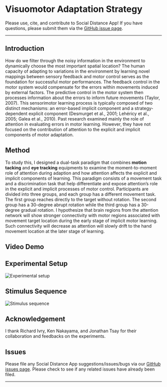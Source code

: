 


# Visuomotor Adaptation Strategy
Please use, cite, and contribute to Social Distance App! If you have questions, please submit them via the [GitHub issue page](https://github.com/jiayinghsu/visuomotor_adaptation_strategy/issues). 
***

## Introduction 
How do we filter through the noisy information in the environment to dynamically choose the most important spatial location? The human capacity of adapting to variations in the environment by learning novel mappings between sensory feedback and motor control serves as the foundation for successful motor performances. The feedback control in the motor system would compensate for the errors within movements induced by external factors. The predictive control in the motor system then processes information about the errors to inform future movements (Taylor, 2007). This sensorimotor learning process is typically composed of two distinct mechanisms: an error-based implicit component and a strategy-dependent explicit component (Desmurget et al., 2001; Lehéricy et al., 2005; Galea et al., 2010). Past research examined mainly the role of attention in evaluating errors in motor learning. However, they have not focused on the contribution of attention to the explicit and implicit components of motor adaptation. 

## Method
To study this, I designed a dual-task paradigm that combines **motion tacking** and **eye tracking** equipments to examine the moment-to-moment role of attention during adaption and how attention affects the explicit and implicit components of learning. This paradigm consists of a movement task and a discrimination task that help differentiate and expose attention’s role in the explicit and implicit processes of motor control. Participants are divided into three groups, and each group has a different movement task. The first group reaches directly to the target without rotation. The second group has a 30-degree abrupt rotation while the third group has a 30-degree gradual rotation. I hypothesize that brain regions from the attention network will show stronger connectivity with motor regions associated with movement target location during the early stage of implicit motor learning. Such connectivity will decrease as attention will slowly drift to the hand movement location at the later stage of learning.

## Video Demo

## Experimental Setup
![Experimental setup](https://github.com/jiayinghsu/visuomotor_adaptation_strategy/blob/main/experimental_setup.png)

## Stimulus Sequence
![Stimulus sequence](https://github.com/jiayinghsu/visuomotor_adaptation_strategy/blob/main/stimulus_sequence.png)

## Acknowledgement

I thank Richard Ivry, Ken Nakayama, and Jonathan Tsay for their collaboration and feedbacks on the experiments. 

## Issues 

Please file any Social Distance App suggestions/issues/bugs via our 
[GitHub issues page](https://github.com/jiayinghsu/visuomotor_adaptation_strategy/issues). Please check to see if any related 
issues have already been filed.

***
